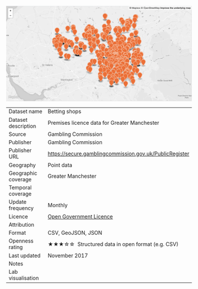 [<img src="thumbnail.png">](bettingshops_gm_styled.geojson)
</br>

<table>
<tr>
	<td>Dataset name</td>
	<td>Betting shops</td>
</tr>
<tr>
	<td>Dataset description</td>
	<td>Premises licence data for Greater Manchester</td>
</tr>
<tr>
	<td>Source</td>
	<td>Gambling Commission</td>
</tr>
<tr>
	<td>Publisher</td>
	<td>Gambling Commission</td>
</tr>
<tr>
	<td>Publisher URL</td>
	<td><a href="https://secure.gamblingcommission.gov.uk/PublicRegister">https://secure.gamblingcommission.gov.uk/PublicRegister</a></td>
</tr>
<tr>
	<td>Geography</td>
	<td>Point data</td>
</tr>
<tr>
	<td>Geographic coverage</td>
	<td>Greater Manchester</td>
</tr>
<tr>
	<td>Temporal coverage</td>
	<td></td>
</tr>
<tr>
	<td>Update frequency</td>
	<td>Monthly</td>
</tr>
<tr>
	<td>Licence</td>
	<td><a href="http://www.nationalarchives.gov.uk/doc/open-government-licence/version/3/">Open Government Licence</a></td>
</tr>
<tr>
	<td>Attribution</td>
	<td></td>
</tr>
<tr>
	<td>Format</td>
	<td>CSV, GeoJSON, JSON</td>
</tr>
<tr>
	<td>Openness rating</td>
	<td>&#9733&#9733&#9733&#9734&#9734&nbsp; Structured data in open format (e.g. CSV)</td>
</tr>
<tr>
	<td>Last updated</td>
	<td>November 2017</td>
</tr>
<tr>
	<td>Notes</td>
	<td></td>
</tr>
<tr>
	<td>Lab visualisation</td>
	<td><a href=""></a></td>
</tr>
</table>
